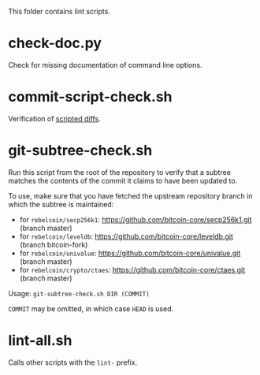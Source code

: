 This folder contains lint scripts.

check-doc.py
============
Check for missing documentation of command line options.

commit-script-check.sh
======================
Verification of [scripted diffs](/doc/developer-notes.md#scripted-diffs).

git-subtree-check.sh
====================
Run this script from the root of the repository to verify that a subtree matches the contents of
the commit it claims to have been updated to.

To use, make sure that you have fetched the upstream repository branch in which the subtree is
maintained:
* for `rebelcoin/secp256k1`: https://github.com/bitcoin-core/secp256k1.git (branch master)
* for `rebelcoin/leveldb`: https://github.com/bitcoin-core/leveldb.git (branch bitcoin-fork)
* for `rebelcoin/univalue`: https://github.com/bitcoin-core/univalue.git (branch master)
* for `rebelcoin/crypto/ctaes`: https://github.com/bitcoin-core/ctaes.git (branch master)

Usage: `git-subtree-check.sh DIR (COMMIT)`

`COMMIT` may be omitted, in which case `HEAD` is used.

lint-all.sh
===========
Calls other scripts with the `lint-` prefix.
